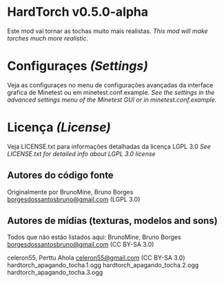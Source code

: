 HardTorch v0.5.0-alpha
======================

Este mod vai tornar as tochas muito mais realistas.
_This mod will make torches much more realistic._

# Configuraçes _(Settings)_
Veja as configuraçes no menu de configurações avançadas da interface grafica de Minetest ou em minetest.conf.example.
_See the settings in the advanced settings menu of the Minetest GUI or in minetest.conf.example._

# Licença _(License)_
Veja LICENSE.txt para informações detalhadas da licença LGPL 3.0
_See LICENSE.txt for detailed info about LGPL 3.0 license_

Autores do código fonte
-----------------------
Originalmente por BrunoMine, Bruno Borges <borgesdossantosbruno@gmail.com> (LGPL 3.0)

Autores de mídias (texturas, modelos and sons)
----------------------------------------------
Todos que não estão listados aqui:
BrunoMine, Bruno Borges <borgesdossantosbruno@gmail.com> (CC BY-SA 3.0)

celeron55, Perttu Ahola <celeron55@gmail.com> (CC BY-SA 3.0)
	hardtorch_apagando_tocha.1.ogg
	hardtorch_apagando_tocha.2.ogg
	hardtorch_apagando_tocha.3.ogg

